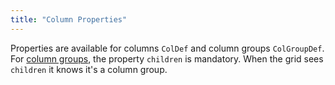 ```yaml
---
title: "Column Properties"
---
```


Properties are available for columns `ColDef` and column groups `ColGroupDef`. For [column groups](#reference-columnGroups), the property `children` is mandatory. When the grid sees `children` it knows it's a column group.

<api-documentation source='properties.json'></api-documentation>
